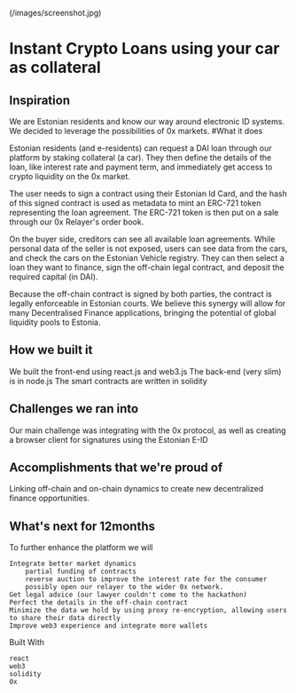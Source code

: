 (/images/screenshot.jpg)

# Instant Crypto Loans using your car as collateral

## Inspiration

We are Estonian residents and know our way around electronic ID systems. We decided to leverage the possibilities of 0x markets.
#What it does

Estonian residents (and e-residents) can request a DAI loan through our platform by staking collateral (a car). They then define the details of the loan, like interest rate and payment term, and immediately get access to crypto liquidity on the 0x market.

The user needs to sign a contract using their Estonian Id Card, and the hash of this signed contract is used as metadata to mint an ERC-721 token representing the loan agreement. The ERC-721 token is then put on a sale through our 0x Relayer's order book.

On the buyer side, creditors can see all available loan agreements. While personal data of the seller is not exposed, users can see data from the cars, and check the cars on the Estonian Vehicle registry. They can then select a loan they want to finance, sign the off-chain legal contract, and deposit the required capital (in DAI).

Because the off-chain contract is signed by both parties, the contract is legally enforceable in Estonian courts. We believe this synergy will allow for many Decentralised Finance applications, bringing the potential of global liquidity pools to Estonia.
## How we built it

We built the front-end using react.js and web3.js The back-end (very slim) is in node.js The smart contracts are written in solidity
## Challenges we ran into

Our main challenge was integrating with the 0x protocol, as well as creating a browser client for signatures using the Estonian E-ID
## Accomplishments that we're proud of

Linking off-chain and on-chain dynamics to create new decentralized finance opportunities.
## What's next for 12months

To further enhance the platform we will

    Integrate better market dynamics
        partial funding of contracts
        reverse auction to improve the interest rate for the consumer
        possibly open our relayer to the wider 0x network.
    Get legal advice (our lawyer couldn't come to the hackathon)
    Perfect the details in the off-chain contract
    Minimize the data we hold by using proxy re-encryption, allowing users to share their data directly
    Improve web3 experience and integrate more wallets

Built With

    react
    web3
    solidity
    0x

